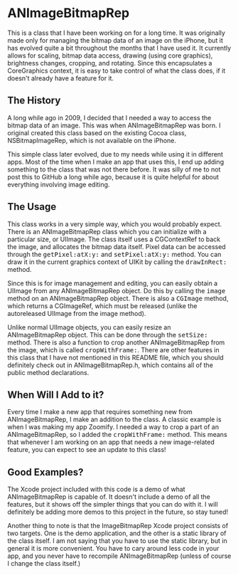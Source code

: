 # ANImageBitmapRep

This is a class that I have been working on for a long time.  It was originally made only for managing the bitmap data of an image on the iPhone, but it has evolved quite a bit throughout the months that I have used it.  It currently allows for scaling, bitmap data access, drawing (using core graphics), brightness changes, cropping, and rotating.  Since this encapsulates a CoreGraphics context, it is easy to take control of what the class does, if it doesn't already have a feature for it.

## The History

A long while ago in 2009, I decided that I needed a way to access the bitmap data of an image.  This was when ANImageBitmapRep was born.  I original created this class based on the existing Cocoa class, NSBitmapImageRep, which is not available on the iPhone.

This simple class later evolved, due to my needs while using it in different apps.  Most of the time when I make an app that uses this, I end up adding something to the class that was not there before.  It was silly of me to not post this to GitHub a long while ago, because it is quite helpful for about everything involving image editing.

## The Usage

This class works in a very simple way, which you would probably expect.  There is an ANImageBitmapRep class which you can initialize with a particular size, or UIImage.  The class itself uses a CGContextRef to back the image, and allocates the bitmap data itself.  Pixel data can be accessed through the <tt>getPixel:atX:y:</tt> and <tt>setPixel:atX:y:</tt> method.  You can draw it in the current graphics context of UIKit by calling the <tt>drawInRect:</tt> method.

Since this is for image management and editing, you can easily obtain a UIImage from any ANImageBitmapRep object.  Do this by calling the <tt>image</tt> method on an ANImageBitmapRep object.  There is also a <tt>CGImage</tt> method, which returns a CGImageRef, which must be released (unlike the autoreleased UIImage from the image method).

Unlike normal UIImage objects, you can easily resize an ANImageBitmapRep object.  This can be done through the <tt>setSize:</tt> method.  There is also a function to crop another ANImageBitmapRep from the image, which is called <tt>cropWithFrame:</tt>.  There are other features in this class that I have not mentioned in this README file, which you should definitely check out in ANImageBitmapRep.h, which contains all of the public method declarations.

## When Will I Add to it?

Every time I make a new app that requires something new from ANImageBitmapRep, I make an addition to the class.  A classic example is when I was making my app Zoomify.  I needed a way to crop a part of an ANImageBitmapRep, so I added the <tt>cropWithFrame:</tt> method.  This means that whenever I am working on an app that needs a new image-related feature, you can expect to see an update to this class!

## Good Examples?

The Xcode project included with this code is a demo of what ANImageBitmapRep is capable of.  It doesn't include a demo of all the features, but it shows off the simpler things that you can do with it.  I will definitely be adding more demos to this project in the future, so stay tuned!

Another thing to note is that the ImageBitmapRep Xcode project consists of two targets.  One is the demo application, and the other is a static library of the class itself.  I am not saying that you have to use the static library, but in general it is more convenient.  You have to cary around less code in your app, and you never have to recompile ANImageBitmapRep (unless of course I change the class itself.)
